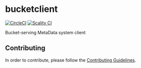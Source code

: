 # bucketclient

[![CircleCI][badgepub]](https://circleci.com/gh/scality/bucketclient)
[![Scality CI][badgepriv]](http://ci.ironmann.io/gh/scality/bucketclient)

Bucket-serving MetaData system client

## Contributing

In order to contribute, please follow the
[Contributing Guidelines](
https://github.com/scality/Guidelines/blob/master/CONTRIBUTING.md).

[badgepub]: https://circleci.com/gh/scality/bucketclient.svg?style=svg
[badgepriv]: http://ci.ironmann.io/gh/scality/bucketclient.svg?style=svg&circle-token=0af2559d6ee13149093a6f6f42bf41d862f73bf7

